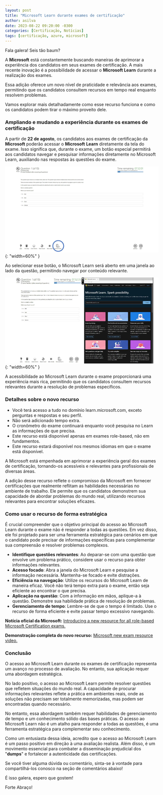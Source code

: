 ```yaml
---
layout: post
title: "Microsoft Learn durante exames de certificação"
author: asilva
date: 2023-08-22 09:20:00 -0300
categories: [Certificação, Notícias]
tags: [certificação, azure, microsoft]
---
```


Fala galera! Seis tão baum?

A **Microsoft** está constantemente buscando maneiras de aprimorar a experiência dos candidatos em seus exames de certificação. A mais recente inovação é a possibilidade de acessar o **Microsoft Learn** durante a realização dos exames. 

Essa adição oferece um novo nível de praticidade e relevância aos exames, permitindo que os candidatos consultem recursos em tempo real enquanto resolvem problemas.

 Vamos explorar mais detalhadamente como esse recurso funciona e como os candidatos podem tirar o máximo proveito dele.

### **Ampliando e mudando a experiência durante os exames de certificação**

A partir de **22 de agosto**, os candidatos aos exames de certificação da **Microsoft** poderão acessar o **Microsoft** **Learn** diretamente da tela do exame. Isso significa que, durante o exame, um botão especial permitirá aos candidatos navegar e pesquisar informações diretamente no Microsoft Learn, auxiliando nas respostas às questões do exame.

![](/assets/img/76/certlearn01.jpeg){: "width=60%" } 

Ao selecionar esse botão, o Microsoft Learn será aberto em uma janela ao lado da questão, permitindo navegar por conteúdo relevante.

![](/assets/img/76/certlearn02.jpg){: "width=60%" } 

A acessibilidade ao Microsoft Learn durante o exame proporcionará uma experiência mais rica, permitindo que os candidatos consultem recursos relevantes durante a resolução de problemas específicos.

### **Detalhes sobre o novo recurso**

- Você terá acesso a tudo no domínio learn.microsoft.com, exceto perguntas e respostas e seu perfil.
- Não será adicionado tempo extra.
- O cronômetro do exame continuará enquanto você pesquisa no Learn as informações de que precisa.
- Este recurso está disponível apenas em exames role-based, não em fundamentos.
- Este recurso estará disponível nos mesmos idiomas em que o exame está disponível.

A Microsoft está empenhada em aprimorar a experiência geral dos exames de certificação, tornando-os acessíveis e relevantes para profissionais de diversas áreas.

A adição desse recurso reflete o compromisso da Microsoft em fornecer certificações que realmente reflitam as habilidades necessárias no ambiente de trabalho. Ele permite que os candidatos demonstrem sua capacidade de abordar problemas do mundo real, utilizando recursos relevantes para encontrar soluções eficazes.

### **Como usar o recurso de forma estratégica**

É crucial compreender que o objetivo principal do acesso ao Microsoft Learn durante o exame não é responder a todas as questões. Em vez disso, ele foi projetado para ser uma ferramenta estratégica para cenários em que o candidato pode precisar de informações específicas para complementar sua compreensão e resolver problemas complexos.

- **Identifique questões relevantes**: Ao deparar-se com uma questão que envolve um problema prático, considere usar o recurso para obter informações relevantes.
- **Acesso focado**: Abra a janela do Microsoft Learn e pesquise a informação necessária. Mantenha-se focado e evite distrações.
- **Eficiência na navegação**: Utilize os recursos do Microsoft Learn de maneira eficaz. Você não terá tempo extra para o exame, então seja eficiente ao encontrar o que precisa.
- **Aplicação na questão**: Com a informação em mãos, aplique-a à questão. Demonstre sua habilidade prática de resolução de problemas.
- **Gerenciamento de tempo**: Lembre-se de que o tempo é limitado. Use o recurso de forma eficiente e evite passar tempo excessivo navegando.

**Notícia oficial da Microsoft:** <a href="https://techcommunity.microsoft.com/t5/microsoft-learn-blog/introducing-a-new-resource-for-all-role-based-microsoft/ba-p/3500870?WT.mc_id=general_LinkedIn-wwl" target="_blank"> Introducing a new resource for all role-based Microsoft Certification exams.</a> 

**Demonstração completa do novo recurso:** <a href="https://www.microsoft.com/videoplayer/embed/RW1a0L5" target="_blank"> Microsoft new exam resource video.</a> 

### **Conclusão**

O acesso ao Microsoft Learn durante os exames de certificação representa um avanço no processo de avaliação. No entanto, sua aplicação requer uma abordagem estratégica.

No lado positivo, o acesso ao Microsoft Learn permite resolver questões que refletem situações do mundo real. A capacidade de procurar informações relevantes reflete a prática em ambientes reais, onde as soluções não precisam ser totalmente memorizadas, mas podem ser encontradas quando necessário.

No entanto, essa abordagem também requer habilidades de gerenciamento de tempo e um conhecimento sólido das bases práticas. O acesso ao Microsoft Learn não é um atalho para responder a todas as questões, é uma ferramenta estratégica para complementar seu conhecimento.

Como um entusiasta dessa ideia, acredito que o acesso ao Microsoft Learn é um passo positivo em direção à uma avaliação realista. Além disso, é um movimento essencial para combater a disseminação prejudicial dos "**dumps**" e fortalecer a autenticidade das certificações.

Se você tiver alguma dúvida ou comentário, sinta-se à vontade para compartilhá-los conosco na seção de comentários abaixo!

É isso galera, espero que gostem!

Forte Abraço!
